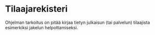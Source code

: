 # Tilaajarekisteri

Ohjelman tarkoitus on pitää kirjaa tietyn julkaisun (tai palvelun) tilaajista esimerkiksi jakelun helpottamiseksi.